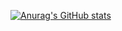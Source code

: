 [![Anurag's GitHub stats](https://github-readme-stats.vercel.app/api?username=LuHenriSouza&theme=radical)](https://github.com/anuraghazra/github-readme-stats)

<!--
**LuHenriSouza/LuHenriSouza** is a ✨ _special_ ✨ repository because its `README.md` (this file) appears on your GitHub profile.

Here are some ideas to get you started:

- 🔭 I’m currently working on ...
- 🌱 I’m currently learning ...
- 👯 I’m looking to collaborate on ...
- 🤔 I’m looking for help with ...
- 💬 Ask me about ...
- 📫 How to reach me: ...
- 😄 Pronouns: ...
- ⚡ Fun fact: ...
-->
